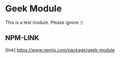 # Geek Module

This is a test module. Please ignore :)

## NPM-LINK
[link] https://www.npmjs.com/package/geek-module
